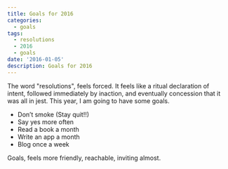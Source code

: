 ```yaml
---
title: Goals for 2016
categories:
  - goals
tags:
  - resolutions
  - 2016
  - goals
date: '2016-01-05'
description: Goals for 2016
---
```

The word "resolutions", feels forced. It feels like a ritual declaration of intent, followed immediately by inaction, and eventually concession that it was all in jest. This year, I am going to have some goals. 

 - Don’t smoke (Stay quit!!)
 - Say yes more often
 - Read a book a month
 - Write an app a month
 - Blog once a week

Goals, feels more friendly, reachable, inviting almost.

